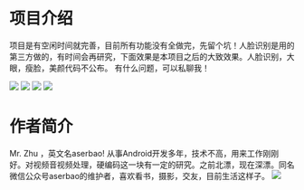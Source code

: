 
# 项目介绍
项目是有空闲时间就完善，目前所有功能没有全做完，先留个坑！人脸识别是用的第三方做的，有时间会再研究，下面效果是本项目之后的大致效果。人脸识别，大眼，瘦脸，美颜代码不公布。
有什么问题，可以私聊我！

![](https://github.com/aserbao/AndroidCamera/blob/master/app/src/main/assets/images/1.gif)
![](https://github.com/aserbao/AndroidCamera/blob/master/app/src/main/assets/images/%E9%80%89%E5%B0%81%E9%9D%A22.gif)
![](https://github.com/aserbao/AndroidCamera/blob/master/app/src/main/assets/images/%E7%BC%96%E8%BE%913.gif)
![](https://github.com/aserbao/AndroidCamera/blob/master/app/src/main/assets/images/%E6%9C%AC%E5%9C%B0%E7%BC%96%E8%BE%91.gif)

# 作者简介 
Mr. Zhu ，英文名aserbao! 从事Android开发多年，技术不高，用来工作刚刚好。对视频音视频处理，硬编码这一块有一定的研究。之前北漂，现在深漂。同名微信公众号aserbao的维护者，喜欢看书，摄影，交友，目前生活这样子。
![](https://github.com/aserbao/AserbaosAndroid/blob/master/app/src/main/assets/images/weixin.jpg)


